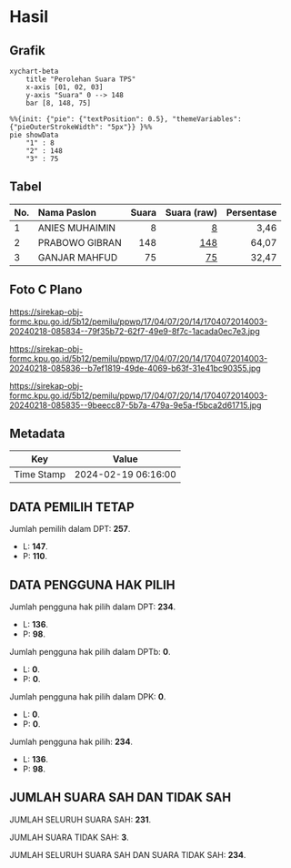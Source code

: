 # Hasil

## Grafik

```mermaid
xychart-beta
    title "Perolehan Suara TPS"
    x-axis [01, 02, 03]
    y-axis "Suara" 0 --> 148
    bar [8, 148, 75]
```

```mermaid
%%{init: {"pie": {"textPosition": 0.5}, "themeVariables": {"pieOuterStrokeWidth": "5px"}} }%%
pie showData
    "1" : 8
    "2" : 148
    "3" : 75
```

## Tabel

| No. | Nama Paslon    | Suara | Suara (raw) | Persentase |
|:--- |:-------------- | -----:| -----------:| ----------:|
| 1   | ANIES MUHAIMIN | 8     | [8][p-1]    | 3,46       |
| 2   | PRABOWO GIBRAN | 148   | [148][p-2]  | 64,07      |
| 3   | GANJAR MAHFUD  | 75    | [75][p-3]   | 32,47      |


[p-1]: https://github.com/gigit-pemilu/pemilu-2024-17-bengkulu/blob/main/pilpres/hitung-suara/sub/17-bengkulu/sub/04-kaur/sub/07-nasal/sub/2014-suka-jaya/sub/003-tps/sub/paslon-1.txt
[p-2]: https://github.com/gigit-pemilu/pemilu-2024-17-bengkulu/blob/main/pilpres/hitung-suara/sub/17-bengkulu/sub/04-kaur/sub/07-nasal/sub/2014-suka-jaya/sub/003-tps/sub/paslon-2.txt
[p-3]: https://github.com/gigit-pemilu/pemilu-2024-17-bengkulu/blob/main/pilpres/hitung-suara/sub/17-bengkulu/sub/04-kaur/sub/07-nasal/sub/2014-suka-jaya/sub/003-tps/sub/paslon-3.txt

## Foto C Plano

https://sirekap-obj-formc.kpu.go.id/5b12/pemilu/ppwp/17/04/07/20/14/1704072014003-20240218-085834--79f35b72-62f7-49e9-8f7c-1acada0ec7e3.jpg

https://sirekap-obj-formc.kpu.go.id/5b12/pemilu/ppwp/17/04/07/20/14/1704072014003-20240218-085836--b7ef1819-49de-4069-b63f-31e41bc90355.jpg

https://sirekap-obj-formc.kpu.go.id/5b12/pemilu/ppwp/17/04/07/20/14/1704072014003-20240218-085835--9beecc87-5b7a-479a-9e5a-f5bca2d61715.jpg


## Metadata

| Key        | Value               |
| ---------- | ------------------- |
| Time Stamp | 2024-02-19 06:16:00 |


## DATA PEMILIH TETAP

Jumlah pemilih dalam DPT: **257**.
 * L: **147**.
 * P: **110**.

## DATA PENGGUNA HAK PILIH

Jumlah pengguna hak pilih dalam DPT: **234**.
 * L: **136**.
 * P: **98**.

Jumlah pengguna hak pilih dalam DPTb: **0**.
 * L: **0**.
 * P: **0**.

Jumlah pengguna hak pilih dalam DPK: **0**.
 * L: **0**.
 * P: **0**.

Jumlah pengguna hak pilih: **234**.
 * L: **136**.
 * P: **98**.

## JUMLAH SUARA SAH DAN TIDAK SAH

JUMLAH SELURUH SUARA SAH: **231**.

JUMLAH SUARA TIDAK SAH: **3**.

JUMLAH SELURUH SUARA SAH DAN SUARA TIDAK SAH: **234**.


